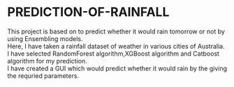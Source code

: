 # PREDICTION-OF-RAINFALL
This project is based on to predict whether it would rain tomorrow or not by using Ensembling models.<br>
Here, I have taken a rainfall dataset of weather in various cities of Australia.<br>
I have selected RandomForest algorithm,XGBoost algorithm and Catboost algorithm for my prediction.<br>
I have created a GUI which would predict whether it would rain by the giving the requried parameters.<br>
